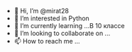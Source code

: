 - 👋 Hi, I’m @mirat28
- 👀 I’m interested in  Python
- 🌱 I’m currently learning ...В 10 классе
- 💞️ I’m looking to collaborate on ...
- 📫 How to reach me ...

<!---
mirat28/mirat28 is a ✨ special ✨ repository because its `README.md` (this file) appears on your GitHub profile.
You can click the Preview link to take a look at your changes.
--->
